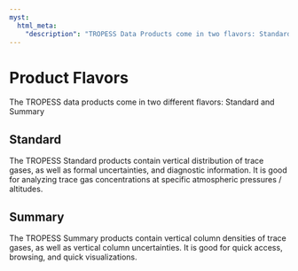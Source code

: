```yaml
---
myst:
  html_meta:
    "description": "TROPESS Data Products come in two flavors: Standard and Summary."
---
```


# Product Flavors

The TROPESS data products come in two different flavors: Standard and Summary  

## Standard 

The TROPESS Standard products contain vertical distribution of trace gases, as well as formal uncertainties, and diagnostic information. It is good for analyzing trace gas concentrations at specific atmospheric pressures / altitudes. 

## Summary

The TROPESS Summary products contain vertical column densities of trace gases, as well as vertical column uncertainties. It is good for quick access, browsing, and quick visualizations. 
